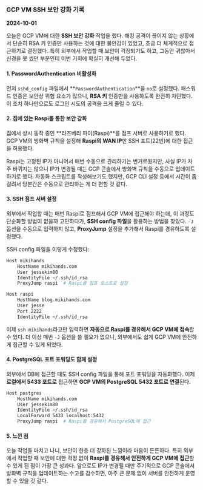 ### GCP VM SSH 보안 강화 기록

**2024-10-01**

오늘은 GCP VM에 대한 **SSH 보안 강화** 작업을 했다. 해킹 공격이 끊이지 않는 상황에서 단순히 RSA 키 인증만 사용하는 것에 대한 불안감이 있었고, 조금 더 체계적으로 접근하기로 결정했다. 특히 외부에서 작업할 때 보안이 걱정되기도 하고, 그동안 귀찮아서 신경을 못 썼던 부분인데 이번 기회에 확실히 개선해 두었다.

#### 1. **PasswordAuthentication 비활성화**

먼저 `sshd_config` 파일에서 **`PasswordAuthentication`**을 `no`로 설정했다. 패스워드 인증은 보안상 위험 요소가 많으니, **RSA 키** 인증만을 사용하도록 완전히 차단했다. 이 조치 하나만으로도 로그인 시도의 공격을 크게 줄일 수 있다.

#### 2. **집에 있는 Raspi를 통한 보안 강화**

집에서 상시 동작 중인 **라즈베리 파이(Raspi)**를 점프 서버로 사용하기로 했다. GCP VM의 방화벽 규칙을 설정해 **Raspi의 WAN IP**만 SSH 포트(22번)에 대한 접근을 허용했다.

Raspi는 고정된 IP가 아니어서 매번 수동으로 관리하기는 번거로웠지만, 사실 IP가 자주 바뀌지는 않으니 IP가 변경될 때는 GCP 콘솔에서 방화벽 규칙을 수동으로 업데이트하기로 했다. 자동화 스크립트를 작성해보기도 했지만, GCP CLI 설정 등에서 시간이 좀 걸려서 당분간은 수동으로 관리하는 게 더 편할 것 같다.

#### 3. **SSH 점프 서버 설정**

외부에서 작업할 때는 매번 Raspi로 점프해서 GCP VM에 접근해야 하는데, 이 과정도 단순화할 방법이 없을까 고민하다가, **SSH config 파일**을 활용하는 방법을 찾았다. `-J` 옵션을 수동으로 입력하지 않고, **ProxyJump** 설정을 추가해서 Raspi를 경유하도록 설정했다.

SSH config 파일을 이렇게 수정했다:

```bash
Host mikihands
    HostName mikihands.com
    User jessekim80
    IdentityFile ~/.ssh/id_rsa
    ProxyJump raspi  # Raspi를 점프 호스트로 설정

Host raspi
    HostName blog.mikihands.com
    User jesse
    Port 2222
    IdentityFile ~/.ssh/id_rsa
```

이제 `ssh mikihands`라고만 입력하면 **자동으로 Raspi를 경유해서 GCP VM에 접속**할 수 있다. 더 이상 매번 `-J` 옵션을 쓸 필요가 없으니, 외부에서도 쉽게 GCP VM에 안전하게 접근할 수 있게 되었다.

#### 4. **PostgreSQL 포트 포워딩도 함께 설정**

외부에서 DB에 접근할 때도 SSH config 파일을 통해 포트 포워딩을 자동화했다. 이제 **로컬에서 5433 포트로** 접근하면 **GCP VM의 PostgreSQL 5432 포트로 연결**된다.

```bash
Host postgres
    HostName mikihands.com
    User jessekim80
    IdentityFile ~/.ssh/id_rsa
    LocalForward 5433 localhost:5432
    ProxyJump raspi  # Raspi를 경유해서 PostgreSQL에 접근
```

#### 5. **느낀 점**

오늘 작업을 마치고 나니, 보안이 한층 더 강화된 느낌이라 마음이 든든하다. 특히 외부에서 작업할 때 보안에 대한 걱정 없이 **Raspi를 경유해서 안전하게 GCP VM에 접근**할 수 있게 된 점이 가장 큰 성과다. 앞으로도 IP가 변경될 때만 주기적으로 GCP 콘솔에서 방화벽 규칙을 업데이트하는 수고를 감수하면, 아주 큰 문제 없이 서버를 안전하게 운영할 수 있을 것 같다.